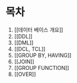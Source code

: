 # 목차

1. [[데이터 베이스 개요]]
2. [[DDL]]
3. [[DML]]
4. [[DCL, TCL]]
5. [[GROUP BY, HAVING]]
6. [[JOIN]]
7. [[GROUP FUNCTION]]
8. [[OVER]]